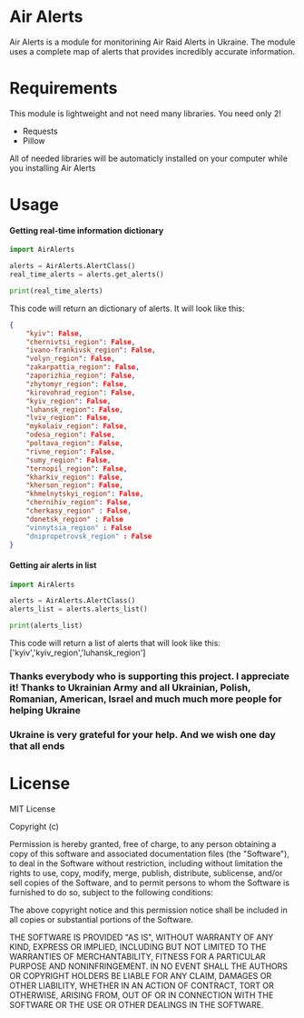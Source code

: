 # Air Alerts

Air Alerts is a module for monitorining Air Raid Alerts in Ukraine.
The module uses a complete map of alerts that provides incredibly accurate information.

# Requirements

This module is lightweight and not need many libraries. You need only 2!

- Requests
- Pillow

All of needed libraries will be automaticly installed on your computer
while you installing Air Alerts

# Usage

#### Getting real-time information dictionary
```python
import AirAlerts

alerts = AirAlerts.AlertClass()
real_time_alerts = alerts.get_alerts()

print(real_time_alerts)
```
This code will return an dictionary of alerts. It will look like this:
```json
{
    "kyiv": False,
    "chernivtsi_region": False,
    "ivano-frankivsk_region": False,
    "volyn_region": False,
    "zakarpattia_region": False,
    "zaporizhia_region": False,
    "zhytomyr_region": False,
    "kirovohrad_region": False,
    "kyiv_region": False,
    "luhansk_region": False,
    "lviv_region": False,
    "mykolaiv_region": False,
    "odesa_region": False,
    "poltava_region": False,
    "rivne_region": False,
    "sumy_region": False,
    "ternopil_region": False,
    "kharkiv_region": False,
    "kherson_region": False,
    "khmelnytskyi_region": False,
    "chernihiv_region": False,
    "cherkasy_region" : False,
    "donetsk_region" : False
    "vinnytsia_region" : False
    "dnipropetrovsk_region" : False
}
```

#### Getting air alerts in list
```python
import AirAlerts

alerts = AirAlerts.AlertClass()
alerts_list = alerts.alerts_list()

print(alerts_list)
```
This code will return a list of alerts that will look like this:
['kyiv','kyiv_region','luhansk_region']

### Thanks everybody who is supporting this project. I appreciate it! Thanks to Ukrainian Army and all Ukrainian, Polish, Romanian, American, Israel and much much more people for helping Ukraine
### Ukraine is very grateful for your help. And we wish one day that all ends

# License

MIT License

Copyright (c)

Permission is hereby granted, free of charge, to any person obtaining a copy
of this software and associated documentation files (the "Software"), to deal
in the Software without restriction, including without limitation the rights
to use, copy, modify, merge, publish, distribute, sublicense, and/or sell
copies of the Software, and to permit persons to whom the Software is
furnished to do so, subject to the following conditions:

The above copyright notice and this permission notice shall be included in
all copies or substantial portions of the Software.

THE SOFTWARE IS PROVIDED "AS IS", WITHOUT WARRANTY OF ANY KIND, EXPRESS OR
IMPLIED, INCLUDING BUT NOT LIMITED TO THE WARRANTIES OF MERCHANTABILITY,
FITNESS FOR A PARTICULAR PURPOSE AND NONINFRINGEMENT. IN NO EVENT SHALL THE
AUTHORS OR COPYRIGHT HOLDERS BE LIABLE FOR ANY CLAIM, DAMAGES OR OTHER
LIABILITY, WHETHER IN AN ACTION OF CONTRACT, TORT OR OTHERWISE, ARISING FROM,
OUT OF OR IN CONNECTION WITH THE SOFTWARE OR THE USE OR OTHER DEALINGS IN
THE SOFTWARE.

